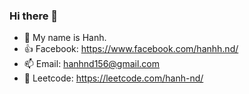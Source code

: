 ### Hi there 👋

- :turtle: My name is Hanh.
- :thumbsup: Facebook: https://www.facebook.com/hanhh.nd/
- :mailbox: Email: hanhnd156@gmail.com
- 📝 Leetcode: https://leetcode.com/hanh-nd/
